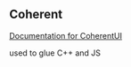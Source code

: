 ## Coherent

[Documentation for CoherentUI](https://coherent-labs.com/Documentation/cpp-gameface/df/d01/javascript_virtual_machine.html)

used to glue C++ and JS

